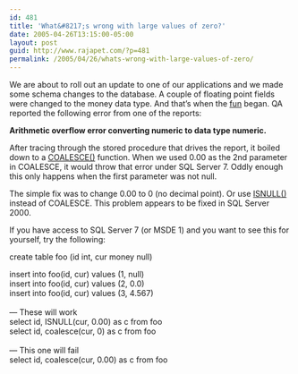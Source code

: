 ```yaml
---
id: 481
title: 'What&#8217;s wrong with large values of zero?'
date: 2005-04-26T13:15:00-05:00
layout: post
guid: http://www.rajapet.com/?p=481
permalink: /2005/04/26/whats-wrong-with-large-values-of-zero/
---
```

We are about to roll out an update to one of our applications and we made some schema changes to the database. A couple of floating point fields were changed to the money data type. And that&#8217;s when the [fun](http://www.lafferty.ca/photos/Things/Saab_9-3/crash.jpg) began. QA reported the following error from one of the reports:

<span><strong>Arithmetic overflow error converting numeric to data type numeric.</strong> </span>

After tracing through the stored procedure that drives the report, it boiled down to a [COALESCE()](http://msdn.microsoft.com/library/default.asp?url=/library/en-us/tsqlref/ts_ca-co_9dph.asp) function. When we used 0.00 as the 2nd parameter in COALESCE, it would throw that error under SQL Server 7. Oddly enough this only happens when the first parameter was not null.

The simple fix was to change 0.00 to 0 (no decimal point). Or use [ISNULL()](http://msdn.microsoft.com/library/default.asp?url=/library/en-us/tsqlref/ts_ia-iz_6mek.asp) instead of COALESCE. This problem appears to be fixed in SQL Server 2000.

If you have access to SQL Server 7 (or MSDE 1) and you want to see this for yourself, try the following:

<span>create table foo (id int, cur money null)</span>

<span>insert into foo(id, cur) values (1, null)<br />insert into foo(id, cur) values (2, 0.0)<br />insert into foo(id, cur) values (3, 4.567)<br /></span>  
&#8212; These will work  
<span>select id, ISNULL(cur, 0.00) as c from foo<br />select id, coalesce(cur, 0) as c from foo<br /></span>  
&#8212; This one will fail  
<span>select id, coalesce(cur, 0.00) as c from foo</span>
